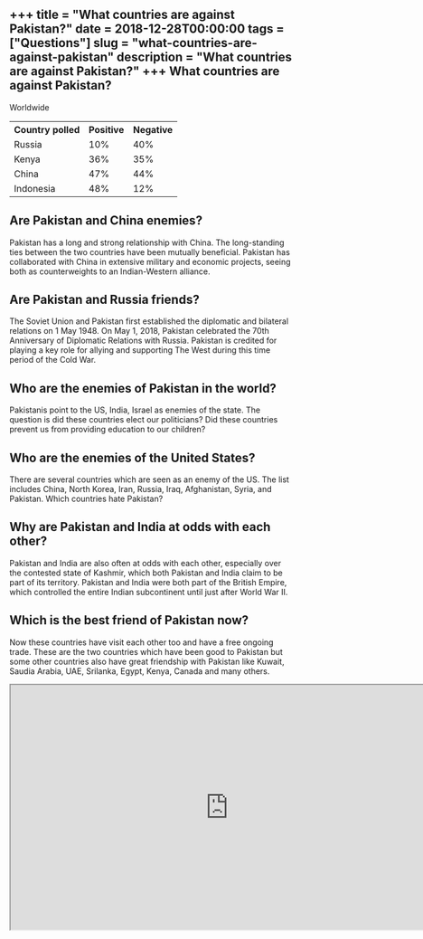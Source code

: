 +++
title = "What countries are against Pakistan?"
date = 2018-12-28T00:00:00
tags = ["Questions"]
slug = "what-countries-are-against-pakistan"
description = "What countries are against Pakistan?"
+++
What countries are against Pakistan?
------------------------------------

Worldwide

<table><tr><th>Country polled</th><th>Positive</th><th>Negative</th></tr><tr><td>Russia</td><td>10%</td><td>40%</td></tr><tr><td>Kenya</td><td>36%</td><td>35%</td></tr><tr><td>China</td><td>47%</td><td>44%</td></tr><tr><td>Indonesia</td><td>48%</td><td>12%</td></tr></table>

Are Pakistan and China enemies?
-------------------------------

Pakistan has a long and strong relationship with China. The long-standing ties between the two countries have been mutually beneficial. Pakistan has collaborated with China in extensive military and economic projects, seeing both as counterweights to an Indian-Western alliance.

Are Pakistan and Russia friends?
--------------------------------

The Soviet Union and Pakistan first established the diplomatic and bilateral relations on 1 May 1948. On May 1, 2018, Pakistan celebrated the 70th Anniversary of Diplomatic Relations with Russia. Pakistan is credited for playing a key role for allying and supporting The West during this time period of the Cold War.

Who are the enemies of Pakistan in the world?
---------------------------------------------

Pakistanis point to the US, India, Israel as enemies of the state. The question is did these countries elect our politicians? Did these countries prevent us from providing education to our children?

Who are the enemies of the United States?
-----------------------------------------

There are several countries which are seen as an enemy of the US. The list includes China, North Korea, Iran, Russia, Iraq, Afghanistan, Syria, and Pakistan. Which countries hate Pakistan?

Why are Pakistan and India at odds with each other?
---------------------------------------------------

Pakistan and India are also often at odds with each other, especially over the contested state of Kashmir, which both Pakistan and India claim to be part of its territory. Pakistan and India were both part of the British Empire, which controlled the entire Indian subcontinent until just after World War II.

Which is the best friend of Pakistan now?
-----------------------------------------

Now these countries have visit each other too and have a free ongoing trade. These are the two countries which have been good to Pakistan but some other countries also have great friendship with Pakistan like Kuwait, Saudia Arabia, UAE, Srilanka, Egypt, Kenya, Canada and many others.

<iframe allow="accelerometer; autoplay; clipboard-write; encrypted-media; gyroscope; picture-in-picture" allowfullscreen="" class="__youtube_prefs__  epyt-is-override  no-lazyload" data-no-lazy="1" data-origheight="433" data-origwidth="770" data-skipgform_ajax_framebjll="" height="433" id="_ytid_37798" loading="lazy" src="https://www.youtube.com/embed/OpYqoBQ_LXs?enablejsapi=1&autoplay=0&cc_load_policy=0&cc_lang_pref=&iv_load_policy=1&loop=0&modestbranding=0&rel=1&fs=1&playsinline=0&autohide=2&theme=dark&color=red&controls=1&" title="YouTube player" width="770"></iframe>